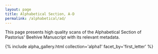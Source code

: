 ```yaml
---
layout: page
title: Alphabetical Section, A-D
permalink: /alphabetical/ad/
---
```


This page presents high quality scans of the Alphabetical Section of Pastorius' Beehive Manuscript with its relevant metadata.

{% include alpha_gallery.html collection='alpha1' facet_by='first_letter' %}
